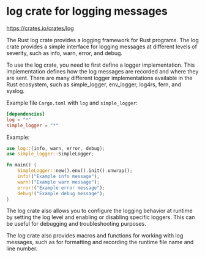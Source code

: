 # log crate for logging messages

<https://crates.io/crates/log>

The Rust log crate provides a logging framework for Rust programs. The log crate provides a simple interface for logging messages at different levels of severity, such as info, warn, error, and debug.

To use the log crate, you need to first define a logger implementation. This implementation defines how the log messages are recorded and where they are sent. There are many different logger implementations available in the Rust ecosystem, such as simple_logger, env_logger, log4rs, fern, and syslog.

Example file `Cargo.toml` with `log` and `simple_logger`:

```toml
[dependencies]
log = "*"
simple_logger = "*"
```

Example:

```rust
use log::{info, warn, error, debug};
use simple_logger::SimpleLogger;

fn main() {
    SimpleLogger::new().env().init().unwrap();
    info!("Example info message");
    warn!("Example warn message");
    error!("Example error message");
    debug!("Example debug message");
}
```

The log crate also allows you to configure the logging behavior at runtime by setting the log level and enabling or disabling specific loggers. This can be useful for debugging and troubleshooting purposes.

The log crate also provides macros and functions for working with log messages, such as for formatting and recording the runtime file name and line number.
